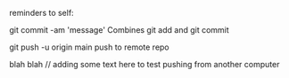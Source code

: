 reminders to self:

git commit -am 'message' 
    Combines git add and git commit

git push -u origin main
    push to remote repo

blah blah // adding some text here to test pushing from another computer